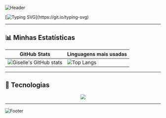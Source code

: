 <!-- Banner -->
![Header](https://capsule-render.vercel.app/api?type=waving&color=ff7f50&height=200&section=header&text=Olá,%20eu%20sou%20a%20Giselle!&fontSize=35&fontColor=ffffff&animation=twinkling)

<!-- Efeito de digitação -->
[![Typing SVG](https://readme-typing-svg.herokuapp.com?color=FF7F50&size=30&center=true&vCenter=true&width=800&lines=Estudante+de+Sistemas+de+Informação;Desenvolvedora+Front-end;)](https://git.io/typing-svg)

---

## 📊 Minhas Estatísticas
| GitHub Stats | Linguagens mais usadas |
|--------------|------------------------|
| ![Giselle's GitHub stats](https://github-readme-stats.vercel.app/api?username=SEUUSUARIO&show_icons=true&theme=radical) | ![Top Langs](https://github-readme-stats.vercel.app/api/top-langs/?username=SEUUSUARIO&layout=donut&theme=radical) |

---

## 🚀 Tecnologias
<p align="center">
  <img src="https://skillicons.dev/icons?i=html,css,js,react,flutter,nodejs,mongodb,figma,bootstrap,git,github" />
</p>

---

![Footer](https://capsule-render.vercel.app/api?type=waving&color=ff7f50&height=150&section=footer)

